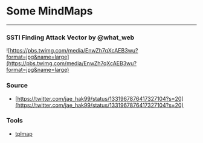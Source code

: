 # Some MindMaps
---
### SSTI Finding Attack Vector by @what_web
![https://pbs.twimg.com/media/EnwZh7qXcAEB3wu?format=jpg&name=large](https://pbs.twimg.com/media/EnwZh7qXcAEB3wu?format=jpg&name=large)

### Source
* [https://twitter.com/jae_hak99/status/1331967876417327104?s=20](https://twitter.com/jae_hak99/status/1331967876417327104?s=20)

### Tools
+ [tplmap](https://github.com/epinna/tplmap)

